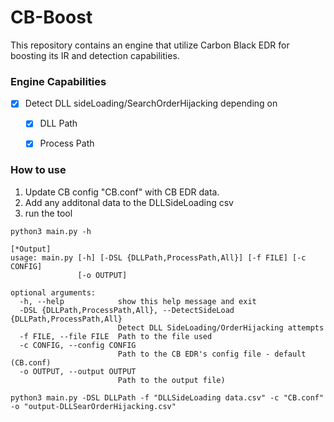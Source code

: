 # CB-Boost
This repository contains an engine that utilize Carbon Black EDR for boosting its IR and detection capabilities.



### Engine Capabilities

* [x] Detect DLL sideLoading/SearchOrderHijacking depending on
  * [x] DLL Path
  * [x] Process Path



### How to use

1. Update CB config "CB.conf" with CB EDR data.
2. Add any additonal data to the DLLSideLoading csv
3. run the tool

```shell
python3 main.py -h
```

```shell
[*Output]
usage: main.py [-h] [-DSL {DLLPath,ProcessPath,All}] [-f FILE] [-c CONFIG]
               [-o OUTPUT]

optional arguments:
  -h, --help            show this help message and exit
  -DSL {DLLPath,ProcessPath,All}, --DetectSideLoad {DLLPath,ProcessPath,All}
                        Detect DLL SideLoading/OrderHijacking attempts
  -f FILE, --file FILE  Path to the file used
  -c CONFIG, --config CONFIG
                        Path to the CB EDR's config file - default (CB.conf)
  -o OUTPUT, --output OUTPUT
                        Path to the output file)
```

```shell
python3 main.py -DSL DLLPath -f "DLLSideLoading data.csv" -c "CB.conf" -o "output-DLLSearOrderHijacking.csv"
```

